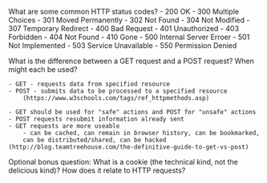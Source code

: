 What are some common HTTP status codes?
	- 200 OK
	- 300 Multiple Choices
	- 301 Moved Permanently
	- 302 Not Found
	- 304 Not Modified
	- 307 Temporary Redirect
	- 400 Bad Request
	- 401 Unauthorized
	- 403 Forbidden
	- 404 Not Found
	- 410 Gone
	- 500 Internal Server Erroer
	- 501 Not Implemented
	- 503 Service Unavailable
	- 550 Permission Denied 

What is the difference between a GET request and a POST request? When might each be used?

	- GET - requests data from specified resource
	- POST - submits data to be processed to a specified resource
		(https://www.w3schools.com/tags/ref_httpmethods.asp)

	- GET should be used for "safe" actions and POST for "unsafe" actions
	- POST requests resubmit information already sent
	- GET requests are more useable
		- can be cached, can remain in browser history, can be bookmarked,
		can be distributed/shared, can be hacked
	(http://blog.teamtreehouse.com/the-definitive-guide-to-get-vs-post)


Optional bonus question: What is a cookie (the technical kind, not the delicious kind)? How does it relate to HTTP requests?